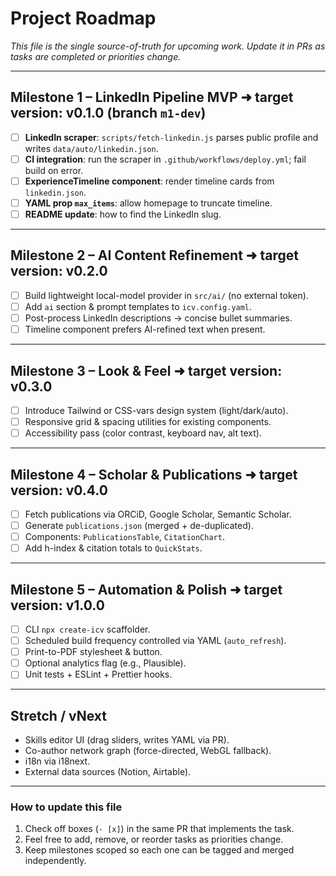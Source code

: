 # Project Roadmap

_This file is the single source-of-truth for upcoming work.  Update it in PRs as tasks are completed or priorities change._

---

## Milestone 1 – LinkedIn Pipeline MVP  ➜  **target version: v0.1.0**  (branch `m1-dev`)

- [ ] **LinkedIn scraper**: `scripts/fetch-linkedin.js` parses public profile and writes `data/auto/linkedin.json`.
- [ ] **CI integration**: run the scraper in `.github/workflows/deploy.yml`; fail build on error.
- [ ] **ExperienceTimeline component**: render timeline cards from `linkedin.json`.
- [ ] **YAML prop `max_items`**: allow homepage to truncate timeline.
- [ ] **README update**: how to find the LinkedIn slug.

---

## Milestone 2 – AI Content Refinement  ➜  **target version: v0.2.0**

- [ ] Build lightweight local-model provider in `src/ai/` (no external token).
- [ ] Add `ai` section & prompt templates to `icv.config.yaml`.
- [ ] Post-process LinkedIn descriptions → concise bullet summaries.
- [ ] Timeline component prefers AI-refined text when present.

---

## Milestone 3 – Look & Feel  ➜  **target version: v0.3.0**

- [ ] Introduce Tailwind or CSS-vars design system (light/dark/auto).
- [ ] Responsive grid & spacing utilities for existing components.
- [ ] Accessibility pass (color contrast, keyboard nav, alt text).

---

## Milestone 4 – Scholar & Publications  ➜  **target version: v0.4.0**

- [ ] Fetch publications via ORCiD, Google Scholar, Semantic Scholar.
- [ ] Generate `publications.json` (merged + de-duplicated).
- [ ] Components: `PublicationsTable`, `CitationChart`.
- [ ] Add h-index & citation totals to `QuickStats`.

---

## Milestone 5 – Automation & Polish  ➜  **target version: v1.0.0**

- [ ] CLI `npx create-icv` scaffolder.
- [ ] Scheduled build frequency controlled via YAML (`auto_refresh`).
- [ ] Print-to-PDF stylesheet & button.
- [ ] Optional analytics flag (e.g., Plausible).
- [ ] Unit tests + ESLint + Prettier hooks.

---

## Stretch / vNext

- Skills editor UI (drag sliders, writes YAML via PR).
- Co-author network graph (force-directed, WebGL fallback).
- i18n via i18next.
- External data sources (Notion, Airtable).

---

### How to update this file

1. Check off boxes (`- [x]`) in the same PR that implements the task.
2. Feel free to add, remove, or reorder tasks as priorities change.
3. Keep milestones scoped so each one can be tagged and merged independently. 